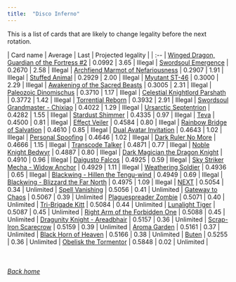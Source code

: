 ```yaml
---
title:  "Disco Inferno"
---
```


This is a list of cards that are likely to change legality before the next rotation.

| Card name | Average | Last | Projected legality |
| :-- |
[Winged Dragon, Guardian of the Fortress #2](https://db.ygoprodeck.com/card/?search=Winged%20Dragon,%20Guardian%20of%20the%20Fortress%20#2) | 0.0992 | 3.65 | Illegal |
[Swordsoul Emergence](https://db.ygoprodeck.com/card/?search=Swordsoul%20Emergence) | 0.2670 | 2.58 | Illegal |
[Archfiend Marmot of Nefariousness](https://db.ygoprodeck.com/card/?search=Archfiend%20Marmot%20of%20Nefariousness) | 0.2907 | 1.91 | Illegal |
[Stuffed Animal](https://db.ygoprodeck.com/card/?search=Stuffed%20Animal) | 0.2929 | 2.00 | Illegal |
[Myutant ST-46](https://db.ygoprodeck.com/card/?search=Myutant%20ST-46) | 0.3000 | 2.29 | Illegal |
[Awakening of the Sacred Beasts](https://db.ygoprodeck.com/card/?search=Awakening%20of%20the%20Sacred%20Beasts) | 0.3005 | 2.31 | Illegal |
[Paleozoic Dinomischus](https://db.ygoprodeck.com/card/?search=Paleozoic%20Dinomischus) | 0.3710 | 1.17 | Illegal |
[Celestial Knightlord Parshath](https://db.ygoprodeck.com/card/?search=Celestial%20Knightlord%20Parshath) | 0.3772 | 1.42 | Illegal |
[Torrential Reborn](https://db.ygoprodeck.com/card/?search=Torrential%20Reborn) | 0.3932 | 2.91 | Illegal |
[Swordsoul Grandmaster - Chixiao](https://db.ygoprodeck.com/card/?search=Swordsoul%20Grandmaster%20-%20Chixiao) | 0.4022 | 1.29 | Illegal |
[Ursarctic Septentrion](https://db.ygoprodeck.com/card/?search=Ursarctic%20Septentrion) | 0.4282 | 1.55 | Illegal |
[Stardust Shimmer](https://db.ygoprodeck.com/card/?search=Stardust%20Shimmer) | 0.4335 | 0.97 | Illegal |
[Teva](https://db.ygoprodeck.com/card/?search=Teva) | 0.4500 | 0.81 | Illegal |
[Effect Veiler](https://db.ygoprodeck.com/card/?search=Effect%20Veiler) | 0.4584 | 0.80 | Illegal |
[Rainbow Bridge of Salvation](https://db.ygoprodeck.com/card/?search=Rainbow%20Bridge%20of%20Salvation) | 0.4610 | 0.85 | Illegal |
[Dual Avatar Invitation](https://db.ygoprodeck.com/card/?search=Dual%20Avatar%20Invitation) | 0.4643 | 1.02 | Illegal |
[Personal Spoofing](https://db.ygoprodeck.com/card/?search=Personal%20Spoofing) | 0.4646 | 1.02 | Illegal |
[Dark Ruler No More](https://db.ygoprodeck.com/card/?search=Dark%20Ruler%20No%20More) | 0.4666 | 1.15 | Illegal |
[Transcode Talker](https://db.ygoprodeck.com/card/?search=Transcode%20Talker) | 0.4871 | 0.77 | Illegal |
[Noble Knight Bedwyr](https://db.ygoprodeck.com/card/?search=Noble%20Knight%20Bedwyr) | 0.4887 | 0.80 | Illegal |
[Dark Magician the Dragon Knight](https://db.ygoprodeck.com/card/?search=Dark%20Magician%20the%20Dragon%20Knight) | 0.4910 | 0.96 | Illegal |
[Daigusto Falcos](https://db.ygoprodeck.com/card/?search=Daigusto%20Falcos) | 0.4925 | 0.59 | Illegal |
[Sky Striker Mecha - Widow Anchor](https://db.ygoprodeck.com/card/?search=Sky%20Striker%20Mecha%20-%20Widow%20Anchor) | 0.4929 | 1.11 | Illegal |
[Weathering Soldier](https://db.ygoprodeck.com/card/?search=Weathering%20Soldier) | 0.4936 | 0.65 | Illegal |
[Blackwing - Hillen the Tengu-wind](https://db.ygoprodeck.com/card/?search=Blackwing%20-%20Hillen%20the%20Tengu-wind) | 0.4949 | 0.69 | Illegal |
[Blackwing - Blizzard the Far North](https://db.ygoprodeck.com/card/?search=Blackwing%20-%20Blizzard%20the%20Far%20North) | 0.4975 | 1.09 | Illegal |
[NEXT](https://db.ygoprodeck.com/card/?search=NEXT) | 0.5054 | 0.34 | Unlimited |
[Spell Vanishing](https://db.ygoprodeck.com/card/?search=Spell%20Vanishing) | 0.5056 | 0.41 | Unlimited |
[Gateway to Chaos](https://db.ygoprodeck.com/card/?search=Gateway%20to%20Chaos) | 0.5067 | 0.39 | Unlimited |
[Plaguespreader Zombie](https://db.ygoprodeck.com/card/?search=Plaguespreader%20Zombie) | 0.5071 | 0.40 | Unlimited |
[Tri-Brigade Kitt](https://db.ygoprodeck.com/card/?search=Tri-Brigade%20Kitt) | 0.5084 | 0.44 | Unlimited |
[Lunalight Tiger](https://db.ygoprodeck.com/card/?search=Lunalight%20Tiger) | 0.5087 | 0.45 | Unlimited |
[Right Arm of the Forbidden One](https://db.ygoprodeck.com/card/?search=Right%20Arm%20of%20the%20Forbidden%20One) | 0.5088 | 0.45 | Unlimited |
[Dragunity Knight - Areadbhair](https://db.ygoprodeck.com/card/?search=Dragunity%20Knight%20-%20Areadbhair) | 0.5157 | 0.36 | Unlimited |
[Scrap-Iron Scarecrow](https://db.ygoprodeck.com/card/?search=Scrap-Iron%20Scarecrow) | 0.5159 | 0.39 | Unlimited |
[Aroma Garden](https://db.ygoprodeck.com/card/?search=Aroma%20Garden) | 0.5161 | 0.37 | Unlimited |
[Black Horn of Heaven](https://db.ygoprodeck.com/card/?search=Black%20Horn%20of%20Heaven) | 0.5166 | 0.38 | Unlimited |
[Buten](https://db.ygoprodeck.com/card/?search=Buten) | 0.5255 | 0.36 | Unlimited |
[Obelisk the Tormentor](https://db.ygoprodeck.com/card/?search=Obelisk%20the%20Tormentor) | 0.5848 | 0.02 | Unlimited |

<br>

###### [Back home](index)
